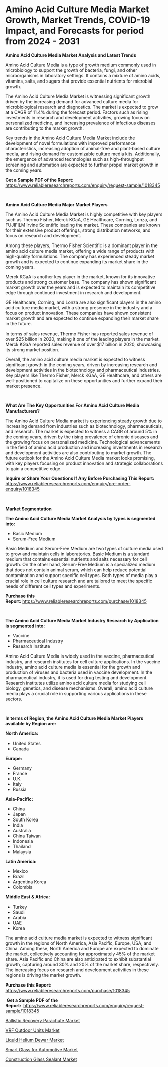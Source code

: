 <p><h1>Amino Acid Culture Media Market Growth, Market Trends, COVID-19 Impact, and Forecasts for period from 2024 - 2031</h1></p><p><strong>Amino Acid Culture Media Market Analysis and Latest Trends</strong></p>
<p><p>Amino Acid Culture Media is a type of growth medium commonly used in microbiology to support the growth of bacteria, fungi, and other microorganisms in laboratory settings. It contains a mixture of amino acids, vitamins, salts, and sugars that provide essential nutrients for microbial growth.</p><p>The Amino Acid Culture Media Market is witnessing significant growth driven by the increasing demand for advanced culture media for microbiological research and diagnostics. The market is expected to grow at a CAGR of 11.4% during the forecast period. Factors such as rising investments in research and development activities, growing focus on personalized medicine, and increasing prevalence of infectious diseases are contributing to the market growth.</p><p>Key trends in the Amino Acid Culture Media Market include the development of novel formulations with improved performance characteristics, increasing adoption of animal-free and plant-based culture media, and rising demand for customizable culture media kits. Additionally, the emergence of advanced technologies such as high-throughput screening and automation are expected to further propel market growth in the coming years.</p></p>
<p><strong>Get a Sample PDF of the Report:&nbsp;</strong> <a href="https://www.reliableresearchreports.com/enquiry/request-sample/1018345">https://www.reliableresearchreports.com/enquiry/request-sample/1018345</a></p>
<p>&nbsp;</p>
<p><strong>Amino Acid Culture Media Major Market Players</strong></p>
<p><p>The Amino Acid Culture Media Market is highly competitive with key players such as Thermo Fisher, Merck KGaA, GE Healthcare, Corning, Lonza, and FUJIFILM Irvine Scientific leading the market. These companies are known for their extensive product offerings, strong distribution networks, and focus on research and development.</p><p>Among these players, Thermo Fisher Scientific is a dominant player in the amino acid culture media market, offering a wide range of products with high-quality formulations. The company has experienced steady market growth and is expected to continue expanding its market share in the coming years.</p><p>Merck KGaA is another key player in the market, known for its innovative products and strong customer base. The company has shown significant market growth over the years and is expected to maintain its competitive edge through continued investment in research and development.</p><p>GE Healthcare, Corning, and Lonza are also significant players in the amino acid culture media market, with a strong presence in the industry and a focus on product innovation. These companies have shown consistent market growth and are expected to continue expanding their market share in the future.</p><p>In terms of sales revenue, Thermo Fisher has reported sales revenue of over $25 billion in 2020, making it one of the leading players in the market. Merck KGaA reported sales revenue of over $17 billion in 2020, showcasing its strong market position.</p><p>Overall, the amino acid culture media market is expected to witness significant growth in the coming years, driven by increasing research and development activities in the biotechnology and pharmaceutical industries. Key players like Thermo Fisher, Merck KGaA, GE Healthcare, and others are well-positioned to capitalize on these opportunities and further expand their market presence.</p></p>
<p>&nbsp;</p>
<p><strong>What Are The Key Opportunities For Amino Acid Culture Media Manufacturers?</strong></p>
<p><p>The Amino Acid Culture Media market is experiencing steady growth due to increasing demand from industries such as biotechnology, pharmaceuticals, and research. The market is expected to witness a CAGR of around 5% in the coming years, driven by the rising prevalence of chronic diseases and the growing focus on personalized medicine. Technological advancements in the field of amino acid production and increasing investments in research and development activities are also contributing to market growth. The future outlook for the Amino Acid Culture Media market looks promising, with key players focusing on product innovation and strategic collaborations to gain a competitive edge.</p></p>
<p><strong>Inquire or Share Your Questions If Any Before Purchasing This Report:</strong> <a href="https://www.reliableresearchreports.com/enquiry/pre-order-enquiry/1018345">https://www.reliableresearchreports.com/enquiry/pre-order-enquiry/1018345</a></p>
<p>&nbsp;</p>
<p><strong>Market Segmentation</strong></p>
<p><strong>The Amino Acid Culture Media Market Analysis by types is segmented into:</strong></p>
<p><ul><li>Basic Medium</li><li>Serum-Free Medium</li></ul></p>
<p><p>Basic Medium and Serum-Free Medium are two types of culture media used to grow and maintain cells in laboratories. Basic Medium is a standard medium that contains essential nutrients and salts necessary for cell growth. On the other hand, Serum-Free Medium is a specialized medium that does not contain animal serum, which can help reduce potential contamination and support specific cell types. Both types of media play a crucial role in cell culture research and are tailored to meet the specific needs of different cell types and experiments.</p></p>
<p><strong>Purchase this Report:&nbsp;</strong><a href="https://www.reliableresearchreports.com/purchase/1018345">https://www.reliableresearchreports.com/purchase/1018345</a></p>
<p>&nbsp;</p>
<p><strong>The Amino Acid Culture Media Market Industry Research by Application is segmented into:</strong></p>
<p><ul><li>Vaccine</li><li>Pharmaceutical Industry</li><li>Research Institute</li></ul></p>
<p><p>Amino Acid Culture Media is widely used in the vaccine, pharmaceutical industry, and research institutes for cell culture applications. In the vaccine industry, amino acid culture media is essential for the growth and production of viruses and bacteria used in vaccine development. In the pharmaceutical industry, it is used for drug testing and development. Research institutes utilize amino acid culture media for studying cell biology, genetics, and disease mechanisms. Overall, amino acid culture media plays a crucial role in supporting various applications in these sectors.</p></p>
<p>&nbsp;</p>
<p><strong>In terms of Region, the Amino Acid Culture Media Market Players available by Region are:</strong></p>
<p>
    <p> <strong> North America: </strong>
        <ul>
            <li>United States</li>
            <li>Canada</li>
        </ul>
        </p> 
    <p> <strong> Europe: </strong>
        <ul>
            <li>Germany</li>
            <li>France</li>
            <li>U.K.</li>
            <li>Italy</li>
            <li>Russia</li>
        </ul>
        </p> 
    <p> <strong> Asia-Pacific: </strong>
        <ul>
            <li>China</li>
            <li>Japan</li>
            <li>South Korea</li>
            <li>India</li>
            <li>Australia</li>
            <li>China Taiwan</li>
            <li>Indonesia</li>
            <li>Thailand</li>
            <li>Malaysia</li>
        </ul>
        </p> 
    <p> <strong> Latin America: </strong>
        <ul>
            <li>Mexico</li>
            <li>Brazil</li>
            <li>Argentina Korea</li>
            <li>Colombia</li>
        </ul>
        </p> 
    <p> <strong> Middle East & Africa: </strong>
        <ul>
            <li>Turkey</li>
            <li>Saudi</li>
            <li>Arabia</li>
            <li>UAE</li>
            <li>Korea</li>
        </ul>
    </p>
    </p>
<p><p>The amino acid culture media market is expected to witness significant growth in the regions of North America, Asia Pacific, Europe, USA, and China. Among these, North America and Europe are expected to dominate the market, collectively accounting for approximately 45% of the market share. Asia Pacific and China are also anticipated to exhibit substantial growth, capturing around 30% and 20% of the market share, respectively. The increasing focus on research and development activities in these regions is driving the market growth.</p></p>
<p><strong>Purchase this Report: </strong><a href="https://www.reliableresearchreports.com/purchase/1018345">https://www.reliableresearchreports.com/purchase/1018345</a></p>
<p>&nbsp;<strong>Get a Sample PDF of the Report:&nbsp;&nbsp;</strong><a href="https://www.reliableresearchreports.com/enquiry/request-sample/1018345">https://www.reliableresearchreports.com/enquiry/request-sample/1018345</a></p>
<p><strong></strong></p>
<p><p><a href="https://medium.com/@jazminjones30/ballistic-recovery-parachute-market-trends-forecast-and-competitive-analysis-to-2031-3e02a9b133b0">Ballistic Recovery Parachute Market</a></p><p><a href="https://medium.com/@akshatreportprime/vrf-outdoor-units-market-size-reveals-the-best-marketing-channels-in-global-industry-ec1c6d485755">VRF Outdoor Units Market</a></p><p><a href="https://medium.com/@jazminjones30/liquid-helium-dewar-market-the-key-to-successful-business-strategy-forecast-till-2031-0b16175009c2">Liquid Helium Dewar Market</a></p><p><a href="https://issuu.com/reportprime-2/docs/smart-glass-for-automotive-market-size-2030.pptx">Smart Glass for Automotive Market</a></p><p><a href="https://issuu.com/reportprime-2/docs/construction-glass-sealant-market-size-2030.pptx">Construction Glass Sealant Market</a></p></p>